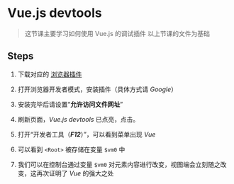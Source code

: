 # Vue.js devtools

> 这节课主要学习如何使用 Vue.js 的调试插件
> 以上节课的文件为基础

## Steps

1. 下载对应的 [浏览器插件](https://v3.cn.vuejs.org/guide/installation.html#vue-devtools)

2. 打开浏览器开发者模式，安装插件（具体方式请 *Google*）

3. 安装完毕后请设置“**允许访问文件网址**”

4. 刷新页面，*Vue.js devtools* 已点亮，点击。

5. 打开“开发者工具（***F12***）”，可以看到菜单出现 *Vue*

6. 可以看到 `<Root>` 被存储在变量 `$vm0` 中

7. 我们可以在控制台通过变量 `$vm0` 对元素内容进行改变，视图端会立刻随之改变，这再次证明了 *Vue* 的强大之处
